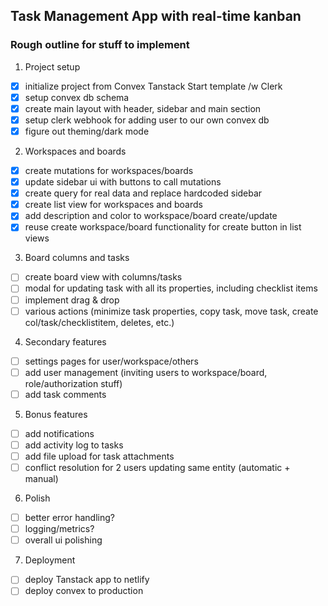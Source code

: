 ## Task Management App with real-time kanban

### Rough outline for stuff to implement

1. Project setup

- [x] initialize project from Convex Tanstack Start template /w Clerk
- [x] setup convex db schema
- [x] create main layout with header, sidebar and main section
- [x] setup clerk webhook for adding user to our own convex db
- [x] figure out theming/dark mode

2. Workspaces and boards

- [x] create mutations for workspaces/boards
- [x] update sidebar ui with buttons to call mutations
- [x] create query for real data and replace hardcoded sidebar
- [x] create list view for workspaces and boards
- [x] add description and color to workspace/board create/update
- [x] reuse create workspace/board functionality for create button in list views

3. Board columns and tasks

- [ ] create board view with columns/tasks
- [ ] modal for updating task with all its properties, including checklist items
- [ ] implement drag & drop
- [ ] various actions (minimize task properties, copy task, move task, create col/task/checklistitem, deletes, etc.)

4. Secondary features

- [ ] settings pages for user/workspace/others
- [ ] add user management (inviting users to workspace/board, role/authorization stuff)
- [ ] add task comments

5. Bonus features

- [ ] add notifications
- [ ] add activity log to tasks
- [ ] add file upload for task attachments
- [ ] conflict resolution for 2 users updating same entity (automatic + manual)

6. Polish

- [ ] better error handling?
- [ ] logging/metrics?
- [ ] overall ui polishing

7. Deployment

- [ ] deploy Tanstack app to netlify
- [ ] deploy convex to production

